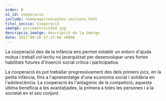 ```yaml
---
order: 6
a1_id: cooperacio
include: homepage/conceptes-seccions.html
titol_seccio: Cooperació
imatge: psicomotricidad.jpg
descripcio_imatge: descripció de la imatge
date: 2017-09-26 17:27:04 +0000
---
```

La cooperació des de la infància ens permet establir un entorn d'ajuda mútua i treball col·lectiu no jerarquitzat per desenvolupar unes fortes habilitats futures d'inserció social  crítica i participativa.

La cooperació és pot treballar progressivament des dels primers jocs, en la petita infància, fins a l'aprenentatge d'una economia social i solidària en l'adolescència. La cooperació és l'antagònic de la competició; aquesta última beneficia a les avantatjades, la primera a totes les persones i a la societat en el seu conjunt.
